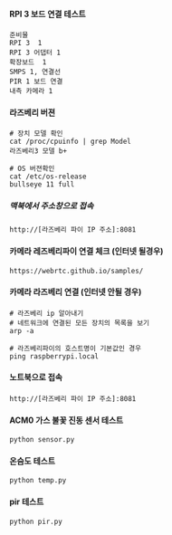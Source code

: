 #### RPI 3 보드 연결 테스트
```less
준비물
RPI 3  1
RPI 3 어댑터 1
확장보드  1
SMPS 1, 연결선
PIR 1 보드 연결
내측 카메라 1
```

#### 라즈베리 버젼
```less
# 장치 모델 확인
cat /proc/cpuinfo | grep Model
라즈베리3 모델 b+

# OS 버젼확인
cat /etc/os-release
bullseye 11 full
```

##### 맥북에서 주소창으로 접속
```less
http://[라즈베리 파이 IP 주소]:8081
```

####  카메라 레즈베리파이 연결 체크 (인터넷 될경우)
```less
https://webrtc.github.io/samples/
```


#### 카메라 라즈베리 연결 (인터넷 안될 경우)
```less
# 라즈베리 ip 알아내기
# 네트워크에 연결된 모든 장치의 목록을 보기
arp -a

# 라즈베리파이의 호스트명이 기본값인 경우
ping raspberrypi.local
```

#### 노트북으로 접속
```less
http://[라즈베리 파이 IP 주소]:8081
```

#### ACM0 가스 불꽃 진동 센서 테스트
```less
python sensor.py
```

#### 온슴도 테스트
```less
python temp.py
```

#### pir 테스트
```less
python pir.py
```





















